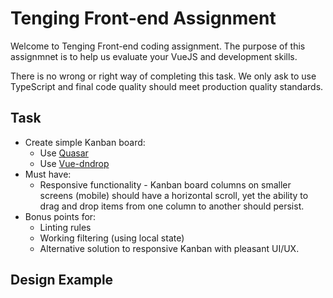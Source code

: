 # Tenging Front-end Assignment
Welcome to Tenging Front-end coding assignment. The purpose of this assignmnet is to help us evaluate your VueJS and development skills.

There is no wrong or right way of completing this task. We only ask to use TypeScript and final code quality should meet production quality standards.

## Task
- Create simple Kanban board:
    - Use [Quasar](https://quasar.dev/introduction-to-quasar)
    - Use [Vue-dndrop](https://amendx.github.io/vue-dndrop/)
- Must have:
    - Responsive functionality - Kanban board columns on smaller screens (mobile) should have a horizontal scroll, yet the ability to drag and drop items from one column to another should persist.
- Bonus points for:
    - Linting rules
    - Working filtering (using local state)
    - Alternative solution to responsive Kanban with pleasant UI/UX.


## Design Example